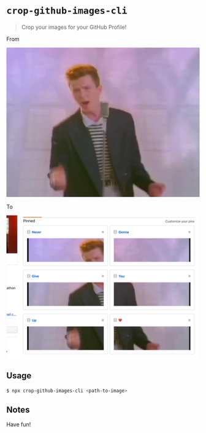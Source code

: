 # `crop-github-images-cli`

> Crop your images for your GitHub Profile!

From

![](gist.jpg)

To

![](result.png)

## Usage

```sh
$ npx crop-github-images-cli <path-to-image>
```

## Notes

Have fun!
